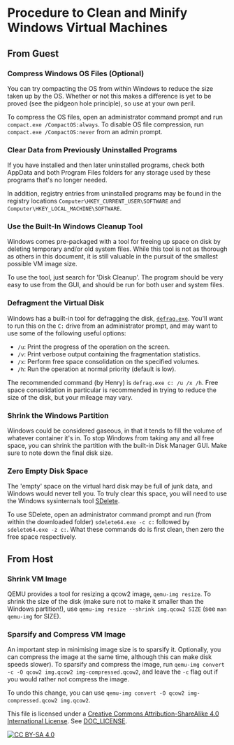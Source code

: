 # Procedure to Clean and Minify Windows Virtual Machines

## From Guest

### Compress Windows OS Files (Optional)

You can try compacting the OS from within Windows to reduce the size taken up
by the OS. Whether or not this makes a difference is yet to be proved (see the
pidgeon hole principle), so use at your own peril.

To compress the OS files, open an administrator command prompt and run
`compact.exe /CompactOS:always`. To disable OS file compression, run
`compact.exe /CompactOS:never` from an admin prompt.


### Clear Data from Previously Uninstalled Programs

If you have installed and then later uninstalled programs, check both
AppData and both Program Files folders for any storage used by these programs
that's no longer needed.

In addition, registry entries from uninstalled programs may be found in the
registry locations `Computer\HKEY_CURRENT_USER\SOFTWARE` and
`Computer\HKEY_LOCAL_MACHINE\SOFTWARE`.


### Use the Built-In Windows Cleanup Tool

Windows comes pre-packaged with a tool for freeing up space on disk by deleting
temporary and/or old system files. While this tool is not as thorough as others
in this document, it is still valuable in the pursuit of the smallest possible
VM image size.

To use the tool, just search for 'Disk Cleanup'. The program should be very
easy to use from the GUI, and should be run for both user and system files.


### Defragment the Virtual Disk

Windows has a built-in tool for defragging the disk,
[`defrag.exe`][defrag-docs]. You'll want to run this on the `C:` drive from an
administrator prompt, and may want to use some of the following useful options:
- `/u`: Print the progress of the operation on the screen.
- `/v`: Print verbose output containing the fragmentation statistics.
- `/x`: Perform free space consolidation on the specified volumes.
- `/h`: Run the operation at normal priority (default is low).

The recommended command (by Henry) is `defrag.exe c: /u /x /h`. Free space
consolidation in particular is recommended in trying to reduce the size
of the disk, but your mileage may vary.


### Shrink the Windows Partition

Windows could be considered gaseous, in that it tends to fill the volume of
whatever container it's in. To stop Windows from taking any and all free space,
you can shrink the partition with the built-in Disk Manager GUI. Make sure to
note down the final disk size.


### Zero Empty Disk Space

The 'empty' space on the virtual hard disk may be full of junk data, and
Windows would never tell you. To truly clear this space, you will need to use
the Windows sysinternals tool [SDelete][sdelete-dl].

To use SDelete, open an administrator command prompt and run (from within
the downloaded folder) `sdelete64.exe -c c:` followed by `sdelete64.exe -z c:`.
What these commands do is first clean, then zero the free space respectively.


## From Host

### Shrink VM Image

QEMU provides a tool for resizing a qcow2 image, `qemu-img resize`. To shrink
the size of the disk (make sure not to make it smaller than the Windows
partition!), use `qemu-img resize --shrink img.qcow2 SIZE` (see `man qemu-img`
for SIZE).


### Sparsify and Compress VM Image

An important step in minimising image size is to sparsify it. Optionally, you
can compress the image at the same time, although this can make disk speeds
slower). To sparsify and compress the image, run
`qemu-img convert -c -O qcow2 img.qcow2 img-compressed.qcow2`, and leave the
`-c` flag out if you would rather not compress the image.

To undo this change, you can use
`qemu-img convert -O qcow2 img-compressed.qcow2 img.qcow2`.

This file is licensed under a
[Creative Commons Attribution-ShareAlike 4.0 International License][cc-by-sa].
See [DOC_LICENSE](../DOC_LICENSE).

[![CC BY-SA 4.0][cc-by-sa-image]][cc-by-sa]

[cc-by-sa]: http://creativecommons.org/licenses/by-sa/4.0/
[cc-by-sa-image]: https://licensebuttons.net/l/by-sa/4.0/88x31.png

[defrag-docs]: https://docs.microsoft.com/en-us/windows-server/administration/windows-commands/defrag
[sdelete-dl]: https://docs.microsoft.com/en-us/sysinternals/downloads/sdelete
